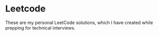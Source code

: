 # Leetcode
These are my personal LeetCode solutions, which I have created while prepping for technical interviews.
